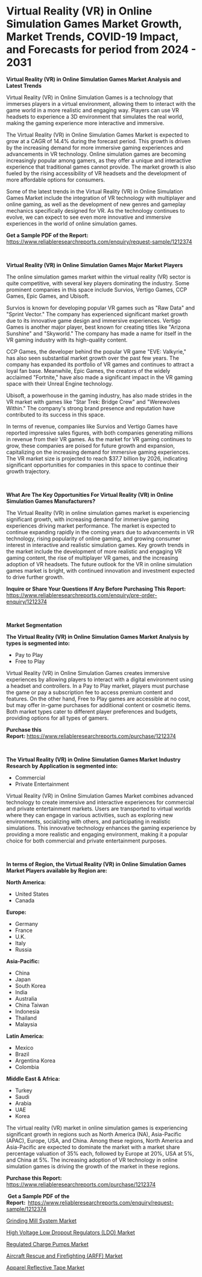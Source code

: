 <p><h1>Virtual Reality (VR) in Online Simulation Games Market Growth, Market Trends, COVID-19 Impact, and Forecasts for period from 2024 - 2031</h1></p><p><strong>Virtual Reality (VR) in Online Simulation Games Market Analysis and Latest Trends</strong></p>
<p><p>Virtual Reality (VR) in Online Simulation Games is a technology that immerses players in a virtual environment, allowing them to interact with the game world in a more realistic and engaging way. Players can use VR headsets to experience a 3D environment that simulates the real world, making the gaming experience more interactive and immersive.</p><p>The Virtual Reality (VR) in Online Simulation Games Market is expected to grow at a CAGR of 14.4% during the forecast period. This growth is driven by the increasing demand for more immersive gaming experiences and advancements in VR technology. Online simulation games are becoming increasingly popular among gamers, as they offer a unique and interactive experience that traditional games cannot provide. The market growth is also fueled by the rising accessibility of VR headsets and the development of more affordable options for consumers.</p><p>Some of the latest trends in the Virtual Reality (VR) in Online Simulation Games Market include the integration of VR technology with multiplayer and online gaming, as well as the development of new genres and gameplay mechanics specifically designed for VR. As the technology continues to evolve, we can expect to see even more innovative and immersive experiences in the world of online simulation games.</p></p>
<p><strong>Get a Sample PDF of the Report:&nbsp;</strong> <a href="https://www.reliableresearchreports.com/enquiry/request-sample/1212374">https://www.reliableresearchreports.com/enquiry/request-sample/1212374</a></p>
<p>&nbsp;</p>
<p><strong>Virtual Reality (VR) in Online Simulation Games Major Market Players</strong></p>
<p><p>The online simulation games market within the virtual reality (VR) sector is quite competitive, with several key players dominating the industry. Some prominent companies in this space include Survios, Vertigo Games, CCP Games, Epic Games, and Ubisoft.</p><p>Survios is known for developing popular VR games such as "Raw Data" and "Sprint Vector." The company has experienced significant market growth due to its innovative game design and immersive experiences. Vertigo Games is another major player, best known for creating titles like "Arizona Sunshine" and "Skyworld." The company has made a name for itself in the VR gaming industry with its high-quality content.</p><p>CCP Games, the developer behind the popular VR game "EVE: Valkyrie," has also seen substantial market growth over the past few years. The company has expanded its portfolio of VR games and continues to attract a loyal fan base. Meanwhile, Epic Games, the creators of the widely acclaimed "Fortnite," have also made a significant impact in the VR gaming space with their Unreal Engine technology.</p><p>Ubisoft, a powerhouse in the gaming industry, has also made strides in the VR market with games like "Star Trek: Bridge Crew" and "Werewolves Within." The company's strong brand presence and reputation have contributed to its success in this space.</p><p>In terms of revenue, companies like Survios and Vertigo Games have reported impressive sales figures, with both companies generating millions in revenue from their VR games. As the market for VR gaming continues to grow, these companies are poised for future growth and expansion, capitalizing on the increasing demand for immersive gaming experiences. The VR market size is projected to reach $37.7 billion by 2026, indicating significant opportunities for companies in this space to continue their growth trajectory.</p></p>
<p>&nbsp;</p>
<p><strong>What Are The Key Opportunities For Virtual Reality (VR) in Online Simulation Games Manufacturers?</strong></p>
<p><p>The Virtual Reality (VR) in online simulation games market is experiencing significant growth, with increasing demand for immersive gaming experiences driving market performance. The market is expected to continue expanding rapidly in the coming years due to advancements in VR technology, rising popularity of online gaming, and growing consumer interest in interactive and realistic simulation games. Key growth trends in the market include the development of more realistic and engaging VR gaming content, the rise of multiplayer VR games, and the increasing adoption of VR headsets. The future outlook for the VR in online simulation games market is bright, with continued innovation and investment expected to drive further growth.</p></p>
<p><strong>Inquire or Share Your Questions If Any Before Purchasing This Report:</strong> <a href="https://www.reliableresearchreports.com/enquiry/pre-order-enquiry/1212374">https://www.reliableresearchreports.com/enquiry/pre-order-enquiry/1212374</a></p>
<p>&nbsp;</p>
<p><strong>Market Segmentation</strong></p>
<p><strong>The Virtual Reality (VR) in Online Simulation Games Market Analysis by types is segmented into:</strong></p>
<p><ul><li>Pay to Play</li><li>Free to Play</li></ul></p>
<p><p>Virtual Reality (VR) in Online Simulation Games creates immersive experiences by allowing players to interact with a digital environment using a headset and controllers. In a Pay to Play market, players must purchase the game or pay a subscription fee to access premium content and features. On the other hand, Free to Play games are accessible at no cost, but may offer in-game purchases for additional content or cosmetic items. Both market types cater to different player preferences and budgets, providing options for all types of gamers.</p></p>
<p><strong>Purchase this Report:&nbsp;</strong><a href="https://www.reliableresearchreports.com/purchase/1212374">https://www.reliableresearchreports.com/purchase/1212374</a></p>
<p>&nbsp;</p>
<p><strong>The Virtual Reality (VR) in Online Simulation Games Market Industry Research by Application is segmented into:</strong></p>
<p><ul><li>Commercial</li><li>Private Entertainment</li></ul></p>
<p><p>Virtual Reality (VR) in Online Simulation Games Market combines advanced technology to create immersive and interactive experiences for commercial and private entertainment markets. Users are transported to virtual worlds where they can engage in various activities, such as exploring new environments, socializing with others, and participating in realistic simulations. This innovative technology enhances the gaming experience by providing a more realistic and engaging environment, making it a popular choice for both commercial and private entertainment purposes.</p></p>
<p>&nbsp;</p>
<p><strong>In terms of Region, the Virtual Reality (VR) in Online Simulation Games Market Players available by Region are:</strong></p>
<p>
    <p> <strong> North America: </strong>
        <ul>
            <li>United States</li>
            <li>Canada</li>
        </ul>
        </p> 
    <p> <strong> Europe: </strong>
        <ul>
            <li>Germany</li>
            <li>France</li>
            <li>U.K.</li>
            <li>Italy</li>
            <li>Russia</li>
        </ul>
        </p> 
    <p> <strong> Asia-Pacific: </strong>
        <ul>
            <li>China</li>
            <li>Japan</li>
            <li>South Korea</li>
            <li>India</li>
            <li>Australia</li>
            <li>China Taiwan</li>
            <li>Indonesia</li>
            <li>Thailand</li>
            <li>Malaysia</li>
        </ul>
        </p> 
    <p> <strong> Latin America: </strong>
        <ul>
            <li>Mexico</li>
            <li>Brazil</li>
            <li>Argentina Korea</li>
            <li>Colombia</li>
        </ul>
        </p> 
    <p> <strong> Middle East & Africa: </strong>
        <ul>
            <li>Turkey</li>
            <li>Saudi</li>
            <li>Arabia</li>
            <li>UAE</li>
            <li>Korea</li>
        </ul>
    </p>
    </p>
<p><p>The virtual reality (VR) market in online simulation games is experiencing significant growth in regions such as North America (NA), Asia-Pacific (APAC), Europe, USA, and China. Among these regions, North America and Asia-Pacific are expected to dominate the market with a market share percentage valuation of 35% each, followed by Europe at 20%, USA at 5%, and China at 5%. The increasing adoption of VR technology in online simulation games is driving the growth of the market in these regions.</p></p>
<p><strong>Purchase this Report: </strong><a href="https://www.reliableresearchreports.com/purchase/1212374">https://www.reliableresearchreports.com/purchase/1212374</a></p>
<p>&nbsp;<strong>Get a Sample PDF of the Report:&nbsp;&nbsp;</strong><a href="https://www.reliableresearchreports.com/enquiry/request-sample/1212374">https://www.reliableresearchreports.com/enquiry/request-sample/1212374</a></p>
<p><strong></strong></p>
<p><p><a href="https://github.com/edytherolanlouisejk1miz0wig/Market-Research-Report-List-1/blob/main/grinding-mill-system-market.md">Grinding Mill System Market</a></p><p><a href="https://issuu.com/reportprime-2/docs/high-voltage-low-dropout-regulators-ldo-market-siz">High Voltage Low Dropout Regulators (LDO) Market</a></p><p><a href="https://issuu.com/reportprime-2/docs/regulated-charge-pumps-market-size-2030.pptx">Regulated Charge Pumps Market</a></p><p><a href="https://github.com/RoccoManning/Market-Research-Report-List-3/blob/main/aircraft-rescue-and-firefighting-arff-market.md">Aircraft Rescue and Firefighting (ARFF) Market</a></p><p><a href="https://github.com/gulaimolin/Market-Research-Report-List-3/blob/main/apparel-reflective-tape-market.md">Apparel Reflective Tape Market</a></p></p>
